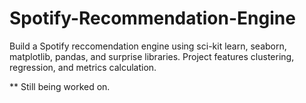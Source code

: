 # Spotify-Recommendation-Engine

Build a Spotify reccomendation engine using sci-kit learn, seaborn, matplotlib, pandas, and surprise libraries. Project features clustering, regression, and metrics calculation.

** Still being worked on.
